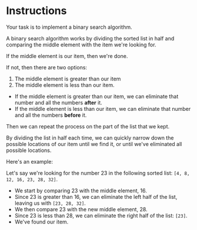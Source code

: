 # Instructions

Your task is to implement a binary search algorithm.

A binary search algorithm works by dividing the sorted list in half and comparing the middle element with the item we're looking for.

If the middle element is our item, then we're done.

If not, then there are two options:
1. The middle element is greater than our item
2. The middle element is less than our item.

- If the middle element is greater than our item, we can eliminate that number and all the numbers **after** it.
- If the middle element is less than our item, we can eliminate that number and all the numbers **before** it.

Then we can repeat the process on the part of the list that we kept.

By dividing the list in half each time, we can quickly narrow down the possible locations of our item until we find it, or until we've eliminated all possible locations.

Here's an example:

Let's say we're looking for the number 23 in the following sorted list: `[4, 8, 12, 16, 23, 28, 32]`.

- We start by comparing 23 with the middle element, 16.
- Since 23 is greater than 16, we can eliminate the left half of the list, leaving us with `[23, 28, 32]`.
- We then compare 23 with the new middle element, 28.
- Since 23 is less than 28, we can eliminate the right half of the list: `[23]`.
- We've found our item.

